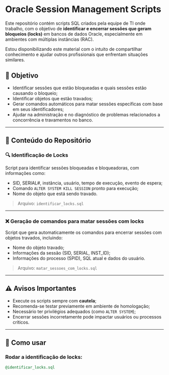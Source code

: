 # Oracle Session Management Scripts

Este repositório contém scripts SQL criados pela equipe de TI onde trabalho, com o objetivo de **identificar e encerrar sessões que geram bloqueios (locks)** em bancos de dados Oracle, especialmente em ambientes com múltiplas instâncias (RAC).

Estou disponibilizando este material com o intuito de compartilhar conhecimento e ajudar outros profissionais que enfrentam situações similares.

## 📌 Objetivo

- Identificar sessões que estão bloqueadas e quais sessões estão causando o bloqueio;
- Identificar objetos que estão travados;
- Gerar comandos automáticos para matar sessões específicas com base em seus identificadores;
- Ajudar na administração e no diagnóstico de problemas relacionados a concorrência e travamentos no banco.

---

## 📂 Conteúdo do Repositório

### 🔍 Identificação de Locks

Script para identificar sessões bloqueadas e bloqueadoras, com informações como:

- SID, SERIAL#, instância, usuário, tempo de execução, evento de espera;
- Comando `ALTER SYSTEM KILL SESSION` pronto para execução;
- Nome do objeto que está sendo travado.

> Arquivo: `identificar_locks.sql`

---

### ❌ Geração de comandos para matar sessões com locks

Script que gera automaticamente os comandos para encerrar sessões com objetos travados, incluindo:

- Nome do objeto travado;
- Informações da sessão (SID, SERIAL, INST_ID);
- Informações do processo (SPID), SQL atual e dados do usuário.

> Arquivo: `matar_sessoes_com_locks.sql`

---

## ⚠️ Avisos Importantes

- Execute os scripts sempre com **cautela**;
- Recomenda-se testar previamente em ambiente de homologação;
- Necessário ter privilégios adequados (como `ALTER SYSTEM`);
- Encerrar sessões incorretamente pode impactar usuários ou processos críticos.

---

## 🚀 Como usar

### Rodar a identificação de locks:

```sql
@identificar_locks.sql

